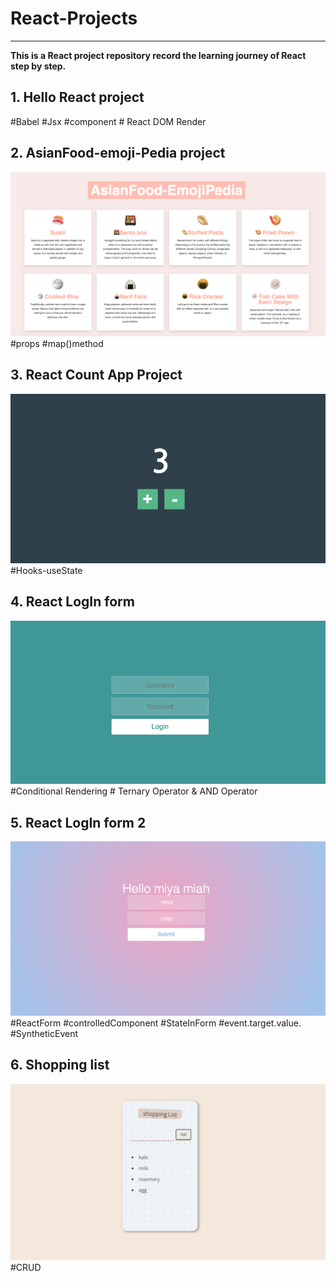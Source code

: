 # React-Projects
---
**This is a React project repository record the learning journey of React step by step.**

## 1. Hello React project
<!-- ![Test Image 4](https://github.com/miya-w/React-Projects/blob/main/01-hello-react/imgs/helloReact.png) -->
#Babel #Jsx #component # React DOM Render 

## 2. AsianFood-emoji-Pedia project 
![Test Image 4](https://github.com/miya-w/React-Projects/blob/main/02-asianfood-emoji-pedia/imgs/image01.png)
#props #map()method

## 3. React Count App Project
![count-app](https://github.com/miya-w/React-Projects/blob/main/03-react-count-app/imgs/count-app.png)
#Hooks-useState 

## 4. React LogIn form
![ligin-in-form](https://github.com/miya-w/React-Projects/blob/main/04-react-login-form/imgs/count-app.png)
#Conditional Rendering # Ternary Operator & AND Operator

## 5. React LogIn form 2
![login-form](https://github.com/miya-w/React-Projects/blob/main/05-react-login-form2/imgs/logIn-form.png)
#ReactForm #controlledComponent #StateInForm #event.target.value. #SyntheticEvent 

## 6. Shopping list
![shopping-list](https://github.com/miya-w/React-Projects/blob/main/06-react-shopping-list/imgs/shoppinglist01.png)
#CRUD 